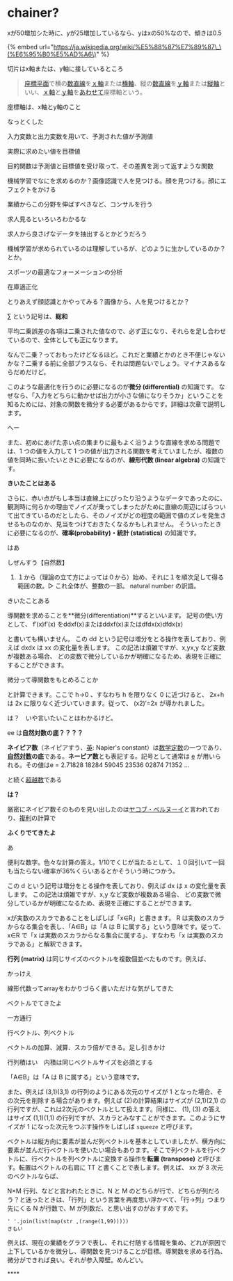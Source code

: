 # chainer?

xが50増加シた時に、yが25増加しているなら、yはxの50%なので、傾きは0.5

{% embed url="https://ja.wikipedia.org/wiki/%E5%88%87%E7%89%87\_\(%E6%95%B0%E5%AD%A6\)" %}

切片はx軸または、y軸に接しているところ

> [座標平面](https://www.weblio.jp/content/%E5%BA%A7%E6%A8%99%E5%B9%B3%E9%9D%A2)で横の[数直線](https://www.weblio.jp/content/%E6%95%B0%E7%9B%B4%E7%B7%9A)を[ｘ軸](https://www.weblio.jp/content/%EF%BD%98%E8%BB%B8)または[横軸](https://www.weblio.jp/content/%E6%A8%AA%E8%BB%B8)、縦の[数直線](https://www.weblio.jp/content/%E6%95%B0%E7%9B%B4%E7%B7%9A)を[ｙ軸](https://www.weblio.jp/content/%EF%BD%99%E8%BB%B8)または[縦軸](https://www.weblio.jp/content/%E7%B8%A6%E8%BB%B8)といい、[ｘ軸](https://www.weblio.jp/content/%EF%BD%98%E8%BB%B8)と[ｙ軸](https://www.weblio.jp/content/%EF%BD%99%E8%BB%B8)を[あわせて](https://www.weblio.jp/content/%E3%81%82%E3%82%8F%E3%81%9B%E3%81%A6)座標軸という。

座標軸は、x軸とy軸のこと

なっとくした

入力変数と出力変数を用いて、予測された値が予測値

実際に求めたい値を目標値

目的関数は予測値と目標値を受け取って、その差異を測って返すような関数

機械学習でなにを求めるのか？画像認識で人を見つける。顔を見つける。顔にエフェクトをかける

業績からこの分野を伸ばすべきなど、コンサルを行う

求人見るといろいろわかるな

求人から良さげなデータを抽出するとかどうだろう

機械学習が求められているのは理解しているが、どのように生かしているのか？とか。

スポーツの最適なフォーメーションの分析

在庫適正化

とりあえず顔認識とかやってみる？画像から、人を見つけるとか？

∑ という記号は、**総和**

平均二乗誤差の各項は二乗された値なので、必ず正になり、それらを足し合わせているので、全体としても正になります。

なんで二乗？っておもったけどなるほど。これだと業績とかのとき不便じゃないかな？二乗する前に全部プラスなら、それは問題ないでしょう。マイナスあるならだめだけど。

 このような最適化を行うのに必要になるのが**微分 \(differential\)** の知識です。 なぜなら、「入力をどちらに動かせば出力が小さな値になりそうか」ということを知るためには、対象の関数を微分する必要があるからです。詳細は次章で説明します。

へー

また、初めにあげた赤い点の集まりに最もよく沿うような直線を求める問題では、1 つの値を入力して 1 つの値が出力される関数を考えていましたが、複数の値を同時に扱いたいときに必要になるのが、**線形代数 \(linear algebra\)** の知識です。

**きいたことはある**

さらに、赤い点がもし本当は直線上にぴったり沿うようなデータであったのに、観測時に何らかの理由でノイズが乗ってしまったがために直線の周辺にばらついて出てきているのだとしたら、そのノイズがどの程度の範囲で値のズレを発生させるものなのか、見当をつけておきたくなるかもしれません。 そういったときに必要になるのが、**確率\(probability\)・統計 \(statistics\)** の知識です。  


はあ



しぜんすう【自然数】

1. １から（理論の立て方によっては０から）始め、それに１を順次足して得る範囲の数。▷ これ全体が、整数の一部。 natural number の訳語。

きいたことある

導関数を求めることを**微分\(differentiation\)**するといいます。 記号の使い方として、 f′\(x\)f′\(x\) をddxf\(x\)またはddxf\(x\)またはdfdx\(x\)dfdx\(x\)

と書いても構いません。 この dd という記号は増分をとる操作を表しており、例えば dxdx は xx の変化量を表します。 この記法は煩雑ですが、x,yx,y など変数が複数ある場合、 どの変数で微分しているかが明確になるため、表現を正確にすることができます。

微分って導関数をもとめることか

と計算できます。ここで h→0 、すなわち h を限りなく 0 に近づけると、 2x+h は 2x に限りなく近づいていきます。従って、 \(x2\)′=2x が導かれました。

は？　いや言いたいことはわかるけど。

  
ee は**自然対数の底？？？？**

**ネイピア数**（ネイピアすう、[英](https://ja.wikipedia.org/wiki/%E8%8B%B1%E8%AA%9E): Napier's constant）は[数学定数](https://ja.wikipedia.org/wiki/%E6%95%B0%E5%AD%A6%E5%AE%9A%E6%95%B0)の一つであり、[**自然対数**](https://ja.wikipedia.org/wiki/%E8%87%AA%E7%84%B6%E5%AF%BE%E6%95%B0)**の底**である。**ネーピア数**とも表記する。記号として通常は [e](https://ja.wikipedia.org/wiki/E) が用いられる。その値はe = 2.71828 18284 59045 23536 02874 71352 …

と続く[超越数](https://ja.wikipedia.org/wiki/%E8%B6%85%E8%B6%8A%E6%95%B0)である

**は？**

厳密にネイピア数そのものを見い出したのは[ヤコブ・ベルヌーイ](https://ja.wikipedia.org/wiki/%E3%83%A4%E3%82%B3%E3%83%96%E3%83%BB%E3%83%99%E3%83%AB%E3%83%8C%E3%83%BC%E3%82%A4)と言われており、[複利](https://ja.wikipedia.org/wiki/%E8%A4%87%E5%88%A9)の計算で  


**ふくりでてきたよ**

あ

便利な数字。色々な計算の答え。1/10でくじが当たるとして、１０回引いて一回も当たらない確率が36%くらいあるとかそういう時につかう。

この d という記号は増分をとる操作を表しており、例えば dx は x の変化量を表します。 この記法は煩雑ですが、x,y など変数が複数ある場合、 どの変数で微分しているかが明確になるため、表現を正確にすることができます。

xが実数のスカラであることをしばしば「x∈R」と書きます。 R は実数のスカラからなる集合を表し、「A∈B」は「A は B に属する」という意味です。従って、x∈R で「x は実数のスカラからなる集合に属する」、すなわち「x は実数のスカラである」と解釈できます。

**行列 \(matrix\)** は同じサイズのベクトルを複数個並べたものです。例えば、  


かっけえ

線形代数ってarrayをわかりづらく書いただけな気がしてきた  


ベクトルでてきたよ

一方通行

行ベクトル、列ベクトル

ベクトルの加算、減算、スカラ倍ができる。足し引きかけ

行列積はい　内積は同じベクトルサイズを必須とする

「A∈B」は「A は B に属する」という意味です。

 また、例えば \(3,1\)\(3,1\) の行列のようにある次元のサイズが 1 となった場合、その次元を削除する場合があります。例えば \(2\)の計算結果はサイズが \(2,1\)\(2,1\) の行列ですが、これは2次元のベクトルとして扱えます。同様に、 \(1\), \(3\) の答えはサイズ \(1,1\)\(1,1\) の行列ですが、スカラとみなすことができます。このようにサイズが 1 になった次元をつぶす操作をしばしば `squeeze` と呼びます。

 ベクトルは縦方向に要素が並んだ列ベクトルを基本としていましたが、横方向に要素が並んだ行ベクトルを使いたい場合もあります。そこで列ベクトルを行ベクトルに、行ベクトルを列ベクトルに変換する操作を**転置 \(transpose\)** と呼びます。転置はベクトルの右肩に TT と書くことで表します。例えば、 xx が 3 次元のベクトルならば、

N×M 行列、などと言われたときに、N と M のどちらが行で、どちらが列だろう？と迷ったときは、「行列」という言葉を再度思い浮かべて、「行→列」つまり先にくる N が行数で、M が列数だ、と思い出すのがおすすめです。

```text
' '.join(list(map(str ,(range(1,99)))))
きもい
```

 例えば、現在の業績をグラフで表し、それに付随する情報を集め、どれが原因で上下しているかを微分し、導関数を見つけることが目標。導関数を求める行為、微分ができれば良い。それが参入障壁。めんどい。



\*\*\*\*

